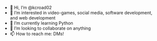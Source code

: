 - 👋 Hi, I’m @kcroad02
- 👀 I’m interested in video-games, social media, software development, and web development
- 🌱 I’m currently learning Python
- 💞️ I’m looking to collaborate on anything
- 📫 How to reach me: DMs!

<!---
kevinrogbone/kevroad02 is a ✨ special ✨ repository because its `README.md` (this file) appears on your GitHub profile.
You can click the Preview link to take a look at your changes.
--->
